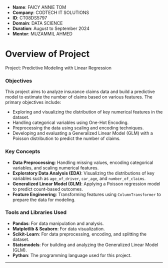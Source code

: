 - **Name**: FAICY ANNIE TOM
- **Company**: CODTECH IT SOLUTIONS
- **ID**: CT08DS5797
- **Domain**: DATA SCIENCE
- **Duration**: August to September 2024
- **Mentor**: MUZAMMIL AHMED

# Overview of Project 

Project: Predictive Modeling with Linear Regression

### Objectives
This project aims to analyze insurance claims data and build a predictive model to estimate the number of claims based on various features. The primary objectives include:
- Exploring and visualizing the distribution of key numerical features in the dataset.
- Handling categorical variables using One-Hot Encoding.
- Preprocessing the data using scaling and encoding techniques.
- Developing and evaluating a Generalized Linear Model (GLM) with a Poisson distribution to predict the number of claims.

### Key Concepts
- **Data Preprocessing**: Handling missing values, encoding categorical variables, and scaling numerical features.
- **Exploratory Data Analysis (EDA)**: Visualizing the distributions of key variables such as `age_of_driver`, `car_age`, and `number_of_claims`.
- **Generalized Linear Model (GLM)**: Applying a Poisson regression model to predict count-based outcomes.
- **Feature Engineering**: Transforming features using `ColumnTransformer` to prepare the data for modeling.

### Tools and Libraries Used
- **Pandas**: For data manipulation and analysis.
- **Matplotlib & Seaborn**: For data visualization.
- **Scikit-Learn**: For data preprocessing, encoding, and splitting the dataset.
- **Statsmodels**: For building and analyzing the Generalized Linear Model (GLM).
- **Python**: The programming language used for this project.

---
